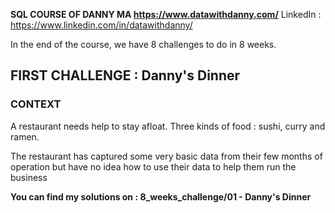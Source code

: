 **SQL COURSE OF DANNY MA https://www.datawithdanny.com/**
LinkedIn : https://www.linkedin.com/in/datawithdanny/

In the end of the course, we have 8 challenges to do in 8 weeks. 

## FIRST CHALLENGE : Danny's Dinner 
### CONTEXT 

A restaurant needs help to stay afloat. 
Three kinds of food : sushi, curry and ramen. 

The restaurant has captured some very basic data from their few months of operation but have no idea how to use their data to help them run the business

**You can find my solutions on : 8_weeks_challenge/01 - Danny's Dinner**
